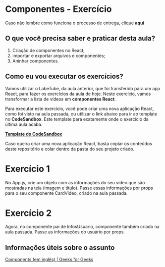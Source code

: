 # Componentes - Exercício

Caso não lembre como funciona o processo de entrega, clique [**aqui**](https://github.com/labenuexercicios/instrucoes-entrega)

## O que você precisa saber e praticar desta aula?
1. Criação de componentes no React;
2. importar e exportar arquivos e componentes;
3. Aninhar componentes.


## Como eu vou executar os exercícios?

Vamos utilizar o LabeTube, da aula anterior, que foi transferido para um app React, para fazer os exercícios da aula de hoje. Neste exercício, vamos transformar a lista de vídeos em **componentes React**.

Para executar este exercício, você pode criar uma nova aplicação React, como foi visto na aula passada, ou utilizar o link abaixo para ir ao template no **CodeSandbox**. Este template para exatamente onde o exercício da última aula acaba.

[**Template do CodeSandbox**](https://codesandbox.io/s/template-exercicio-componentes-5gp0bf)

Caso queira criar uma nova aplicação React, basta copiar os conteúdos deste repositório e colar dentro da pasta do seu projeto criado.

# Exercício 1

No App.js, crie um objeto com as informações do seu vídeo que são mostradas na tela (imagem e título). Passe essas informações por props para o seu componente CardVideo, criado na aula passada.

# Exercício 2
Agora, no componente pai de InfosUsuario, componente também criado na aula passada. Passe as informações do usuário por props.



## Informações úteis sobre o assunto
[Components (em inglês) | Geeks for Geeks](https://www.geeksforgeeks.org/reactjs-components/)

